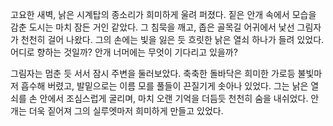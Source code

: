  고요한 새벽, 낡은 시계탑의 종소리가 희미하게 울려 퍼졌다. 짙은 안개 속에서 모습을 감춘 도시는 마치 잠든 거인 같았다.
그 침묵을 깨고, 좁은 골목길 어귀에서 낯선 그림자가 천천히 걸어 나왔다. 그의 손에는 빛을 잃은 듯 흐릿한 낡은 열쇠 하나가 들려 있었다.
어디로 향하는 것일까? 안개 너머에는 무엇이 기다리고 있을까?  

 그림자는 멈춘 듯 서서 잠시 주변을 둘러보았다. 축축한 돌바닥은 희미한 가로등 불빛마저 흡수해 버렸고, 발밑으로는 이름 모를 풀들이 끈질기게 솟아나 있었다. 그는 낡은 열쇠를 손 안에서 조심스럽게 굴리며, 마치 오랜 기억을 더듬듯 천천히 숨을 내쉬었다.
안개는 더욱 짙어져 그의 실루엣마저 희미하게 만들고 있었다.
